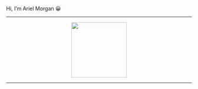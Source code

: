 Hi, I’m Ariel Morgan 😀

<hr/>

<!-- My Gif the Dragon Ball -->
<div style="text-align:center">
  <image width="150px" src="https://github.com/morgan-ariel/morgan-ariel/blob/main/dragon-ball-gif.gif" />
</div>
    
<hr/>
    
<!---
Welcome to my personal repository! :)
--->
